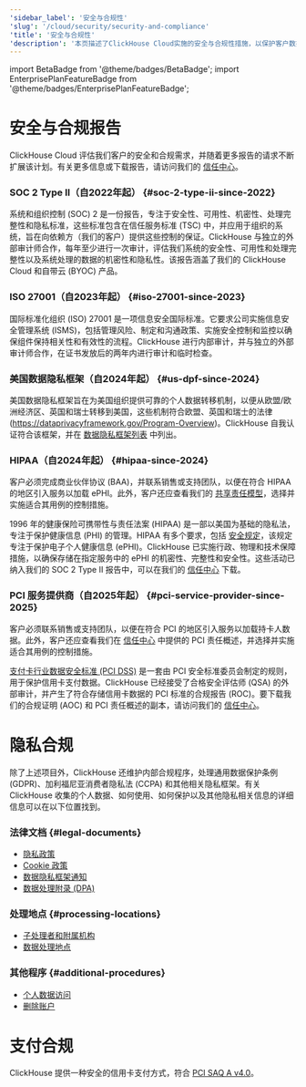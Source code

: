 ```yaml
---
'sidebar_label': '安全与合规性'
'slug': '/cloud/security/security-and-compliance'
'title': '安全与合规性'
'description': '本页描述了ClickHouse Cloud实施的安全与合规性措施，以保护客户数据。'
---
```


import BetaBadge from '@theme/badges/BetaBadge';
import EnterprisePlanFeatureBadge from '@theme/badges/EnterprisePlanFeatureBadge';

# 安全与合规报告
ClickHouse Cloud 评估我们客户的安全和合规需求，并随着更多报告的请求不断扩展该计划。有关更多信息或下载报告，请访问我们的 [信任中心](https://trust.clickhouse.com)。

### SOC 2 Type II（自2022年起） {#soc-2-type-ii-since-2022}

系统和组织控制 (SOC) 2 是一份报告，专注于安全性、可用性、机密性、处理完整性和隐私标准，这些标准包含在信任服务标准 (TSC) 中，并应用于组织的系统，旨在向依赖方（我们的客户）提供这些控制的保证。ClickHouse 与独立的外部审计师合作，每年至少进行一次审计，评估我们系统的安全性、可用性和处理完整性以及系统处理的数据的机密性和隐私性。该报告涵盖了我们的 ClickHouse Cloud 和自带云 (BYOC) 产品。

### ISO 27001（自2023年起） {#iso-27001-since-2023}

国际标准化组织 (ISO) 27001 是一项信息安全国际标准。它要求公司实施信息安全管理系统 (ISMS)，包括管理风险、制定和沟通政策、实施安全控制和监控以确保组件保持相关性和有效性的流程。ClickHouse 进行内部审计，并与独立的外部审计师合作，在证书发放后的两年内进行审计和临时检查。

### 美国数据隐私框架（自2024年起） {#us-dpf-since-2024}

美国数据隐私框架旨在为美国组织提供可靠的个人数据转移机制，以便从欧盟/欧洲经济区、英国和瑞士转移到美国，这些机制符合欧盟、英国和瑞士的法律 (https://dataprivacyframework.gov/Program-Overview)。ClickHouse 自我认证符合该框架，并在 [数据隐私框架列表](https://dataprivacyframework.gov/list) 中列出。

### HIPAA（自2024年起） {#hipaa-since-2024}

<EnterprisePlanFeatureBadge feature="HIPAA" support="true"/>

客户必须完成商业伙伴协议 (BAA)，并联系销售或支持团队，以便在符合 HIPAA 的地区引入服务以加载 ePHI。此外，客户还应查看我们的 [共享责任模型](/cloud/security/shared-responsibility-model)，选择并实施适合其用例的控制措施。

1996 年的健康保险可携带性与责任法案 (HIPAA) 是一部以美国为基础的隐私法，专注于保护健康信息 (PHI) 的管理。HIPAA 有多个要求，包括 [安全规定](https://www.hhs.gov/hipaa/for-professionals/security/index.html)，该规定专注于保护电子个人健康信息 (ePHI)。ClickHouse 已实施行政、物理和技术保障措施，以确保存储在指定服务中的 ePHI 的机密性、完整性和安全性。这些活动已纳入我们的 SOC 2 Type II 报告中，可以在我们的 [信任中心](https://trust.clickhouse.com) 下载。

### PCI 服务提供商（自2025年起） {#pci-service-provider-since-2025}

<EnterprisePlanFeatureBadge feature="PCI compliance" support="true"/>

客户必须联系销售或支持团队，以便在符合 PCI 的地区引入服务以加载持卡人数据。此外，客户还应查看我们在 [信任中心](https://trust.clickhouse.com) 中提供的 PCI 责任概述，并选择并实施适合其用例的控制措施。

[支付卡行业数据安全标准 (PCI DSS)](https://www.pcisecuritystandards.org/standards/pci-dss/) 是一套由 PCI 安全标准委员会制定的规则，用于保护信用卡支付数据。ClickHouse 已经接受了合格安全评估师 (QSA) 的外部审计，并产生了符合存储信用卡数据的 PCI 标准的合规报告 (ROC)。要下载我们的合规证明 (AOC) 和 PCI 责任概述的副本，请访问我们的 [信任中心](https://trust.clickhouse.com)。


# 隐私合规

除了上述项目外，ClickHouse 还维护内部合规程序，处理通用数据保护条例 (GDPR)、加利福尼亚消费者隐私法 (CCPA) 和其他相关隐私框架。有关 ClickHouse 收集的个人数据、如何使用、如何保护以及其他隐私相关信息的详细信息可以在以下位置找到。

### 法律文档 {#legal-documents}

- [隐私政策](https://clickhouse.com/legal/privacy-policy)
- [Cookie 政策](https://clickhouse.com/legal/cookie-policy)
- [数据隐私框架通知](https://clickhouse.com/legal/data-privacy-framework)
- [数据处理附录 (DPA)](https://clickhouse.com/legal/agreements/data-processing-addendum)

### 处理地点 {#processing-locations}

- [子处理者和附属机构](https://clickhouse.com/legal/agreements/subprocessors)
- [数据处理地点](https://trust.clickhouse.com) 

### 其他程序 {#additional-procedures}

- [个人数据访问](/cloud/security/personal-data-access)
- [删除账户](/cloud/manage/close_account)


# 支付合规

ClickHouse 提供一种安全的信用卡支付方式，符合 [PCI SAQ A v4.0](https://www.pcisecuritystandards.org/document_library/)。

